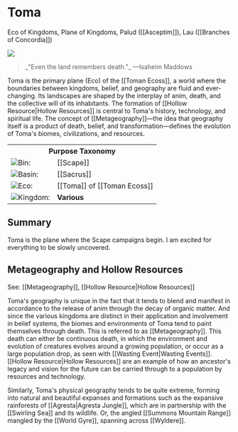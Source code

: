 <!-- wiki-header-section:start -->
# Toma
<p class="nickname">Eco of Kingdoms, Plane of Kingdoms, Palud ([[Asceptim]]), Lau ([[Branches of Concordia]])</p>

<img src="wiki_images/Toma Map(Outline).png"><i></i></img>

<blockquote class="wiki-quote">
    _"Even the land remembers death."_  
    <span class="wiki-quote-attribution">—Isaheim Maddows</span>
</blockquote>

Toma is the primary plane (Eco) of the [[Toman Ecoss]], a world where the boundaries between kingdoms, belief, and geography are fluid and ever-changing. Its landscapes are shaped by the interplay of anim, death, and the collective will of its inhabitants. The formation of [[Hollow Resource|Hollow Resources]] is central to Toma's history, technology, and spiritual life. The concept of [[Metageography]]—the idea that geography itself is a product of death, belief, and transformation—defines the evolution of Toma's biomes, civilizations, and resources.
<!-- wiki-header-section:end -->

<!-- taxonomy-table-section:start -->
<div class="taxonomy-table">
  <table>
    <tr>
      <th colspan="3">Purpose Taxonomy</th>
    </tr>
    <tr>
      <td class="taxon-label"><img src="svg/bin.svg" class="taxon-icon">Bin:</td>
      <td class="taxon-content" colspan="2">[[Scape]]</td>
    </tr>
    <tr>
      <td class="taxon-label"><img src="svg/basin.svg" class="taxon-icon">Basin:</td>
      <td class="taxon-content" colspan="2">[[Sacrus]]</td>
    </tr>
    <tr>
      <td class="taxon-label"><img src="svg/eco.svg" class="taxon-icon">Eco:</td>
      <td class="taxon-content" colspan="2">[[Toma]] of [[Toman Ecoss]]</td>
    </tr>
    <tr>
      <td class="taxon-label"><img src="svg/kingdom.svg" class="taxon-icon">Kingdom:</td>
      <td class="taxon-content" colspan="2"><strong>Various</strong></td>
    </tr>
  </table>
</div>
<!-- taxonomy-table-section:end -->

## Summary

Toma is the plane where the Scape campaigns begin. I am excited for everything to be slowly uncovered. 

## Metageography and Hollow Resources

See: [[Metageography]], [[Hollow Resource|Hollow Resources]]

Toma's geography is unique in the fact that it tends to blend and manifest in accordance to the release of anim through the decay of organic matter. And since the various kingdoms are distinct in their application and involvement in belief systems, the biomes and environments of Toma tend to paint themselves through death. This is referred to as [[Metageography]]. This death can either be continuous death, in which the environment and evolution of creatures evolves around a growing population, or occur as a large population drop, as seen with [[Wasting Event|Wasting Events]]. [[Hollow Resource|Hollow Resources]] are an example of how an ancestor's legacy and vision for the future can be carried through to a population by resources and technology.

Similarly, Toma's physical geography tends to be quite extreme, forming into natural and beautiful expanses and formations such as the expansive rainforests of [[Agresta|Agresta Jungle]], which are in partnership with the [[Swirling Sea]] and its wildlife. Or, the angled [[Summons Mountain Range]] mangled by the [[World Gyre]], spanning across [[Wyldere]].  